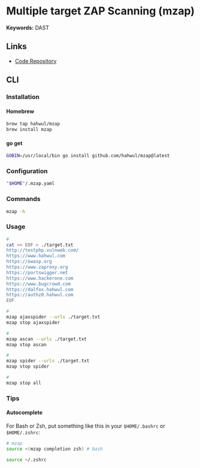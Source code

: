 # Multiple target ZAP Scanning (mzap)

**Keywords:** DAST

## Links

- [Code Repository](https://github.com/hahwul/mzap)

## CLI

### Installation

#### Homebrew

```sh
brew tap hahwul/mzap
brew install mzap
```

#### go get

```sh
GOBIN=/usr/local/bin go install github.com/hahwul/mzap@latest
```

### Configuration

```sh
"$HOME"/.mzap.yaml
```

### Commands

```sh
mzap -h
```

### Usage

```sh
#
cat << EOF > ./target.txt
http://testphp.vulnweb.com/
https://www.hahwul.com
https://owasp.org
https://www.zaproxy.org
https://portswigger.net
https://www.hackerone.com
https://www.bugcrowd.com
https://dalfox.hahwul.com
https://authz0.hahwul.com
EOF

#
mzap ajaxspider --urls ./target.txt
mzap stop ajaxspider

#
mzap ascan --urls ./target.txt
mzap stop ascan

#
mzap spider --urls ./target.txt
mzap stop spider

#
mzap stop all
```

### Tips

#### Autocomplete

For Bash or Zsh, put something like this in your `$HOME/.bashrc` or `$HOME/.zshrc`:

```sh
# mzap
source <(mzap completion zsh) # bash
```

```sh
source ~/.zshrc
```

